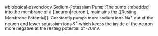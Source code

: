 #biological-psychology 
Sodium-Potassium Pump::The pump embedded into the membrane of a [[neuron|neuron]], maintains the [[Resting Membrane Potential]]. Constantly pumps more sodium ions $Na^+$ out of the neuron and fewer potassium ions $K^+$ which keeps the inside of the neuron more negative at the resting potential of -70mV.
<!--SR:!2023-12-21,3,250-->
